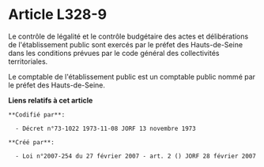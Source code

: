 # Article L328-9

Le contrôle de légalité et le contrôle budgétaire des actes et délibérations de l'établissement public sont exercés par le
préfet des Hauts-de-Seine dans les conditions prévues par le code général des collectivités territoriales.

Le comptable de l'établissement public est un comptable public nommé par le préfet des Hauts-de-Seine.

**Liens relatifs à cet article**

	**Codifié par**:

	  - Décret n°73-1022 1973-11-08 JORF 13 novembre 1973

	**Créé par**:

	  - Loi n°2007-254 du 27 février 2007 - art. 2 () JORF 28 février 2007
